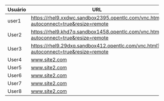 | Usuário | URL         | Senha     |
|---------|-------------|-----------|
| user1 | https://rhel9.xxdwc.sandbox2395.opentlc.com/vnc.html?autoconnect=true&resize=remote | MTU4Nzk1 |
| User2 | https://rhel9.khd7q.sandbox1458.opentlc.com/vnc.html?autoconnect=true&resize=remote | MTI4Nzgw |
| User3 | https://rhel9.29dxq.sandbox412.opentlc.com/vnc.html?autoconnect=true&resize=remote | OTY5NzEy |
| User4   | www.site2.com | senhaTeste789 |
| User5   | www.site2.com | senhaTeste789 |
| User6   | www.site2.com | senhaTeste789 |
| User7   | www.site2.com | senhaTeste789 |
| User8   | www.site2.com | senhaTeste789 |
